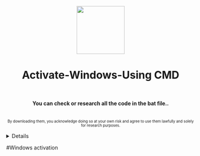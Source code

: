 <p align="center">
  <img src="https://user-images.githubusercontent.com/128066597/264610335-49e0a590-20fd-4b0a-b8e3-05e9aa137cdc.png" height="128" width="128">
</p>
<h1 align="center">Activate-Windows-Using CMD</h1>
<p align="center">
<br>

</p><p align="center">
<b>You can check or research all the code in the bat file..</b><br>
<br>

<br>
<sup><sub>By downloading them, you acknowledge doing so at your own risk and agree to use them lawfully and solely for research purposes.</sub></sup>
</p>

<details>
<sup>By downloading them, you acknowledge doing so at your own risk and agree to use them lawfully and solely for research purposes.</sup><br>
</details>

#Windows activation
